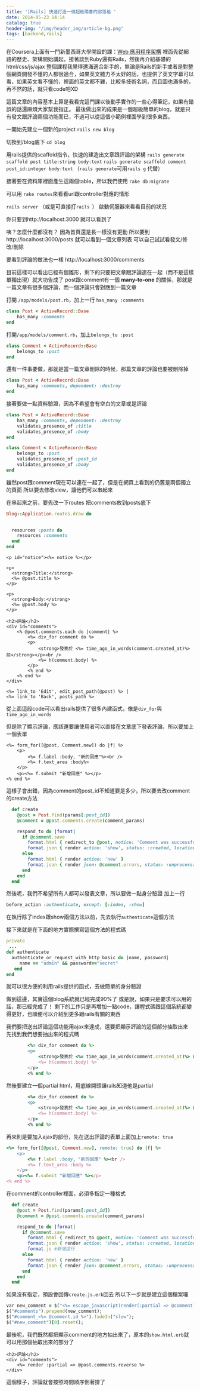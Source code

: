 ```yaml
---
title: '[Rails] 快速打造一個超級陽春的部落格 '
date: 2014-05-23 14:14
catalog: true
header-img: "/img/header_img/article-bg.png"
tags: [backend,rails]
---
```

在Coursera上面有一門新墨西哥大學開設的課：[Web 應用程序架構](https://class.coursera.org/webapplications-001/)
裡面先從網路的歷史、架構開始講起，接著談到Ruby還有Rails，然後再介紹基礎的html/css/js/ajax
整個課程我覺得還滿適合新手的，無論是Rails的新手或者是對整個網頁開發不懂的人都很適合，如果英文聽力不太好的話，也提供了英文字幕可以看，如果英文看不懂的，裡面的英文都不難，比較多技術名詞，而且圖也滿多的，再不然的話，就只看code吧XD

這篇文章的內容基本上算是我看完這門課以後動手實作的一些心得筆記，如果有錯誤的話還麻煩大家幫我指正。
最後做出來的成果是一個超級簡單的blog，就是只有發文跟評論兩個功能而已，不過可以從這個小範例裡面學到很多東西。
<!-- more -->

一開始先建立一個新的project
`rails new blog`

切換到/blog底下
`cd blog`

用rails提供的scaffold指令，快速的建造出文章跟評論的架構
`rails generate scaffold post title:string body:text`
`rails generate scaffold comment post_id:integer body:text`
（`rails generate`可用`rails g` 代替）

接著要在資料庫裡面產生這兩個table，所以我們使用
`rake db:migrate`

可以用 `rake routes`來看看url跟controller對應的情形

`rails server` （或是可直接打`rails `）
啟動伺服器來看看目前的狀況

你只要到http://localhost:3000 就可以看到了

咦？怎麼什麼都沒有？
因為首頁還是長一樣沒有更動
所以要到 http://localhost:3000/posts
就可以看到一個文章列表
可以自己試試看發文/修改/刪除

要看到評論的做法也一樣 http://localhost:3000/comments

目前這樣可以看出已經有個雛形，剩下的只要把文章跟評論連在一起（而不是這樣單獨出現）就大功告成了
post跟comment有一個 **many-to-one** 的關係，那就是一篇文章有很多個評論，而一個評論只會對應到一篇文章

打開 `/app/models/post.rb`，加上一行 `has_many :comments`
``` ruby /app/models/post.rb
class Post < ActiveRecord::Base
	has_many :comments
end
```

打開`/app/models/comment.rb`，加上`belongs_to :post`
``` ruby /app/models/comment.rb
class Comment < ActiveRecord::Base
	belongs_to :post
end
```

還有一件事要做，那就是當一篇文章刪除的時候，那篇文章的評論也要被刪除掉
``` ruby /app/models/post.rb
class Post < ActiveRecord::Base
	has_many :comments, dependent: :destroy
end
```

接著要做一點資料驗證，因為不希望會有空白的文章或是評論
``` ruby /app/models/post.rb
class Post < ActiveRecord::Base
	has_many :comments, dependent: :destroy
	validates_presence_of :title
	validates_presence_of :body
end
```

``` ruby /app/models/comment.rb
class Comment < ActiveRecord::Base
	belongs_to :post
	validates_presence_of :post_id
	validates_presence_of :body
end
```

雖然post跟comment現在可以連在一起了，但是在網頁上看到的仍舊是兩個獨立的頁面
所以要去修改view，讓他們可以串起來

在串起來之前，要先改一下routes
把comments放到posts底下

``` ruby /config/routes.rb
Blog::Application.routes.draw do
  

  resources :posts do
    resources :comments
  end
end
```

``` erb /app/views/posts/show.html.erb
<p id="notice"><%= notice %></p>

<p>
  <strong>Title:</strong>
  <%= @post.title %>
</p>

<p>
  <strong>Body:</strong>
  <%= @post.body %>
</p>

<h2>評論</h2>
<div id="comments">
	<% @post.comments.each do |comment| %>
		<%= div_for comment do %>
		<p>
			<strong>發表於 <%= time_ago_in_words(comment.created_at)%> 前</strong></p><br />
			<%= h(comment.body) %>
		</p>
		<% end %>
	<% end %>
</div>

<%= link_to 'Edit', edit_post_path(@post) %> |
<%= link_to 'Back', posts_path %>
```
從上面這段code可以看出rails提供了很多內建函式，像是`div_for`與`time_ago_in_words`

但是除了顯示評論，應該還要讓使用者可以直接在文章底下發表評論，所以要加上一個表單
``` erb /app/views/posts/show.html.erb
<%= form_for([@post, Comment.new]) do |f| %>
	<p>
		<%= f.label :body, "新的回應"%><br />
		<%= f.text_area :body%>
	</p>
	<p><%= f.submit "新增回應" %></p>
<% end %>
```

這樣子會出錯，因為comment的post_id不知道要是多少，所以要去改comment的create方法

``` ruby /app/controllers/comment_controller/rb
  def create
    @post = Post.find(params[:post_id])
    @comment = @post.comments.create(comment_params)

    respond_to do |format|
      if @comment.save
        format.html { redirect_to @post, notice: 'Comment was successfully created.' }
        format.json { render action: 'show', status: :created, location: @comment }
      else
        format.html { render action: 'new' }
        format.json { render json: @comment.errors, status: :unprocessable_entity }
      end
    end
  end
```

然後呢，我們不希望所有人都可以發表文章，所以要做一點身分驗證
加上一行
``` ruby /app/controllers/post_controller.rb
before_action :authenticate, except: [:index, :show]
```
在執行除了index跟show兩個方法以前，先去執行`authenticate`這個方法

接下來就是在下面的地方實際撰寫這個方法的程式碼
``` ruby /app/controllers/post_controller.rb
private
 ...
def authenticate
  authenticate_or_request_with_http_basic do |name, password|
     name == "admin" && password=="secret"
   end
end
```

就可以很方便的利用rails提供的函式，去做簡單的身分驗證

做到這邊，其實這個blog系統就已經完成90%了
或是說，如果只是要求可以用的話，那已經完成了！
剩下的工作只是再增加一點code，讓程式碼跟這個系統都變得更好，也順便可以介紹到更多跟rails有關的東西

我們要把送出評論這個功能用ajax來達成，還要把顯示評論的這個部分抽取出來
先找到我們想要抽出來的程式碼
``` ruby /app/views/posts/show.html.erb
		<%= div_for comment do %>
		<p>
			<strong>發表於 <%= time_ago_in_words(comment.created_at)%> 前</strong></p><br />
			<%= h(comment.body) %>
		</p>
		<% end %>
```

然後要建立一個partial html，用底線開頭讓rails知道他是partial
``` ruby /app/views/comments/_comment.html.rb
		<%= div_for comment do %>
		<p>
			<strong>發表於 <%= time_ago_in_words(comment.created_at)%> 前</strong></p><br />
			<%= h(comment.body) %>
		</p>
		<% end %>
```

再來則是要加入ajax的部份，先在送出評論的表單上面加上`remote: true`
``` ruby /app/views/post/show.html.erb
<%= form_for([@post, Comment.new], remote: true) do |f| %>
	<p>
		<%= f.label :body, "新的回應" %><br />
		<%= f.text_area :body %>
	</p>
	<p><%= f.submit "新增回應" %></p>
<% end %>
```

在comment的controller裡面，必須多指定一種格式
``` ruby /app/controllers/comments_controller.rb
  def create
    @post = Post.find(params[:post_id])
    @comment = @post.comments.create(comment_params)

    respond_to do |format|
      if @comment.save
        format.html { redirect_to @post, notice: 'Comment was successfully created.' }
        format.json { render action: 'show', status: :created, location: @comment }
        format.js #新增這行
      else
        format.html { render action: 'new' }
        format.json { render json: @comment.errors, status: :unprocessable_entity }
      end
    end
  end
```

如果沒有指定，預設會回傳`create.js.erb`回去
所以下一步就是建立這個檔案囉

``` ruby /app/views/comments/create.js.erb
var new_comment = $("<%= escape_javascript(render(:partial => @comment)) %>").hide();
$("#comments").prepend(new_comment);
$("#comment_<%= @comment.id %>").fadeIn("slow");
$("#new_comment")[0].reset();
```

最後呢，我們既然都把顯示comment的地方抽出來了，原本的`show.html.erb`就可以用那個抽取出來的部分了
``` rubty /app/views/posts/show.html.erb
<h2>評論</h2>
<div id="comments">
	<%= render :partial => @post.comments.reverse %>
</div>
```
這個樣子，評論就會按照時間順序倒著排了




